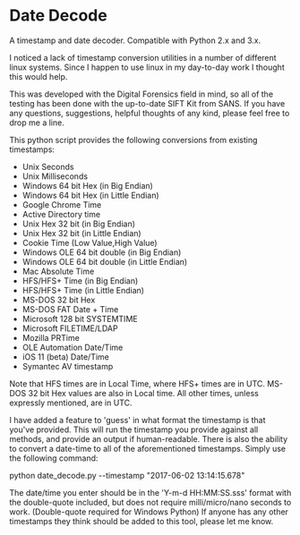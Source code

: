 # Date Decode
A timestamp and date decoder. 
Compatible with Python 2.x and 3.x.

I noticed a lack of timestamp conversion utilities in a number of different linux systems. Since I happen to use linux in my day-to-day work I thought this would help.

This was developed with the Digital Forensics field in mind, so all of the testing has been done with the up-to-date SIFT Kit from SANS.
If you have any questions, suggestions, helpful thoughts of any kind, please feel free to drop me a line.

This python script provides the following conversions from existing timestamps:

- Unix Seconds
- Unix Milliseconds
- Windows 64 bit Hex (in Big Endian)
- Windows 64 bit Hex (in Little Endian)
- Google Chrome Time
- Active Directory time
- Unix Hex 32 bit (in Big Endian)
- Unix Hex 32 bit (in Little Endian)
- Cookie Time (Low Value,High Value)
- Windows OLE 64 bit double (in Big Endian)
- Windows OLE 64 bit double (in Little Endian)
- Mac Absolute Time
- HFS/HFS+ Time (in Big Endian)
- HFS/HFS+ Time (in Little Endian)
- MS-DOS 32 bit Hex
- MS-DOS FAT Date + Time
- Microsoft 128 bit SYSTEMTIME
- Microsoft FILETIME/LDAP
- Mozilla PRTime
- OLE Automation Date/Time
- iOS 11 (beta) Date/Time
- Symantec AV timestamp

Note that HFS times are in Local Time, where HFS+ times are in UTC. MS-DOS 32 bit Hex values are also in Local time. All other times, unless expressly mentioned, are in UTC.

I have added a feature to 'guess' in what format the timestamp is that you've provided. This will run the timestamp you provide against all methods, and provide an output if human-readable.
There is also the ability to convert a date-time to all of the aforementioned timestamps. Simply use the following command:

python date_decode.py --timestamp "2017-06-02 13:14:15.678"

The date/time you enter should be in the 'Y-m-d HH:MM:SS.sss' format with the double-quote included, but does not require milli/micro/nano seconds to work. (Double-quote required for Windows Python)
If anyone has any other timestamps they think should be added to this tool, please let me know.

 

